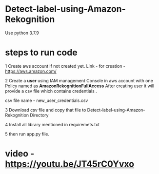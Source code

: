 # Detect-label-using-Amazon-Rekognition

Use python 3.7.9

# steps to run code

1 Create aws account if not created yet.
  Link - for creation - https://aws.amazon.com/
  
2 Create a **user** using IAM management Console in aws account with one Policy named as **AmazonRekognitionFullAccess**
  After creating user it will provide a csv file which contains credentials . 
  
  csv file name - new_user_credentials.csv
  
3 Download csv file and copy that file to Detect-label-using-Amazon-Rekognition Directory

4 Install all library mentioned in requiremets.txt

5 then run app.py file.


# video - https://youtu.be/JT45rC0Yvxo 
